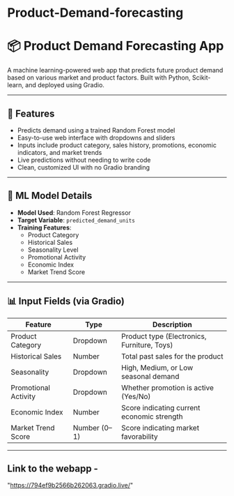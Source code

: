 # Product-Demand-forecasting

# 📦 Product Demand Forecasting App

A machine learning-powered web app that predicts future product demand based on various market and product factors. Built with Python, Scikit-learn, and deployed using Gradio.

---

## 🚀 Features

- Predicts demand using a trained Random Forest model
- Easy-to-use web interface with dropdowns and sliders
- Inputs include product category, sales history, promotions, economic indicators, and market trends
- Live predictions without needing to write code
- Clean, customized UI with no Gradio branding

---

## 🧠 ML Model Details

- **Model Used**: Random Forest Regressor
- **Target Variable**: `predicted_demand_units`
- **Training Features**:
  - Product Category
  - Historical Sales
  - Seasonality Level
  - Promotional Activity
  - Economic Index
  - Market Trend Score

---

## 📊 Input Fields (via Gradio)

| Feature                | Type        | Description |
|------------------------|-------------|-------------|
| Product Category       | Dropdown    | Product type (Electronics, Furniture, Toys) |
| Historical Sales       | Number      | Total past sales for the product |
| Seasonality            | Dropdown    | High, Medium, or Low seasonal demand |
| Promotional Activity   | Dropdown    | Whether promotion is active (Yes/No) |
| Economic Index         | Number      | Score indicating current economic strength |
| Market Trend Score     | Number (0–1)| Score indicating market favorability |

---
## Link to the webapp -
  "https://794ef9b2566b262063.gradio.live/"
